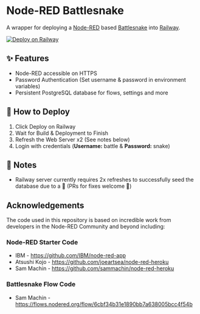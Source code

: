 Node-RED Battlesnake
================

A wrapper for deploying a [Node-RED](http://nodered.org) based [Battlesnake](https://play.battlesnake.com) into [Railway](https://railway.app.).

[![Deploy on Railway](https://railway.app/button.svg)](https://railway.app/new/template/IaInHw?referralCode=h8bD3s)

## ✨ Features
- Node-RED accessible on HTTPS
- Password Authentication (Set username & password in environment variables)
- Persistent PostgreSQL database for flows, settings and more

## 🐍 How to Deploy
1. Click Deploy on Railway
2. Wait for Build & Deployment to Finish
3. Refresh the Web Server x2 (See notes below)
4. Login with credentials (**Username:** battle & **Password:** snake)

## 📝 Notes
- Railway server currently requires 2x refreshes to successfully seed the database due to a 🐛 (PRs for fixes welcome 🙏)

## Acknowledgements
The code used in this repository is based on incredible work from developers in the Node-RED Community and beyond including:

### Node-RED Starter Code
- IBM - https://github.com/IBM/node-red-app
- Atsushi Kojo - https://github.com/joeartsea/node-red-heroku
- Sam Machin - https://github.com/sammachin/node-red-heroku

### Battlesnake Flow Code
- Sam Machin - https://flows.nodered.org/flow/6cbf34b31e1890bb7a638005bcc4f54b
